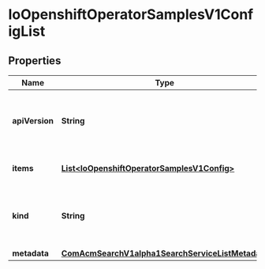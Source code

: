 
# IoOpenshiftOperatorSamplesV1ConfigList

## Properties
Name | Type | Description | Notes
------------ | ------------- | ------------- | -------------
**apiVersion** | **String** | APIVersion defines the versioned schema of this representation of an object. Servers should convert recognized schemas to the latest internal value, and may reject unrecognized values. More info: https://git.k8s.io/community/contributors/devel/sig-architecture/api-conventions.md#resources |  [optional]
**items** | [**List&lt;IoOpenshiftOperatorSamplesV1Config&gt;**](IoOpenshiftOperatorSamplesV1Config.md) | List of configs. More info: https://git.k8s.io/community/contributors/devel/sig-architecture/api-conventions.md | 
**kind** | **String** | Kind is a string value representing the REST resource this object represents. Servers may infer this from the endpoint the client submits requests to. Cannot be updated. In CamelCase. More info: https://git.k8s.io/community/contributors/devel/sig-architecture/api-conventions.md#types-kinds |  [optional]
**metadata** | [**ComAcmSearchV1alpha1SearchServiceListMetadata**](ComAcmSearchV1alpha1SearchServiceListMetadata.md) |  |  [optional]



